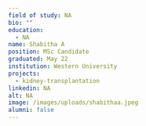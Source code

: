 ```yaml
---
field of study: NA
bio: ""
education:
  - NA
name: Shabitha A
position: MSc Candidate
graduated: May 22
institution: Western University
projects:
  - kidney-transplantation
linkedin: NA
alt: NA
image: /images/uploads/shabithaa.jpeg
alumni: false
---
```

